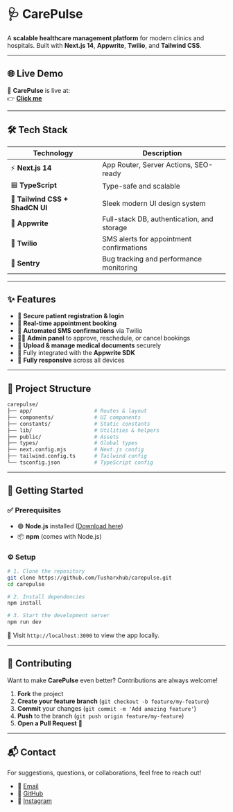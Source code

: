 
# 🩺 **CarePulse**

A **scalable healthcare management platform** for modern clinics and hospitals. Built with **Next.js 14**, **Appwrite**, **Twilio**, and **Tailwind CSS**.

---

## 🌐 **Live Demo**

🚀 **CarePulse** is live at:  
👉 [**Click me**](https://carepulse-brown-omega.vercel.app)

---

## 🛠️ **Tech Stack**

| Technology                      | Description                                      |
|----------------------------------|--------------------------------------------------|
| ⚡ **Next.js 14**                 | App Router, Server Actions, SEO-ready            |
| 🟦 **TypeScript**                 | Type-safe and scalable                           |
| 🎨 **Tailwind CSS + ShadCN UI**  | Sleek modern UI design system                    |
| 🧠 **Appwrite**                  | Full-stack DB, authentication, and storage       |
| 📲 **Twilio**                    | SMS alerts for appointment confirmations         |
| 🧩 **Sentry**                    | Bug tracking and performance monitoring          |

---

## ✨ **Features**

- 👤 **Secure patient registration & login**
- 📆 **Real-time appointment booking**
- 🔔 **Automated SMS confirmations** via Twilio
- 🧑‍💼 **Admin panel** to approve, reschedule, or cancel bookings
- 📁 **Upload & manage medical documents** securely
- 🧩 Fully integrated with the **Appwrite SDK**
- 📱 **Fully responsive** across all devices

---

## 📁 **Project Structure**

```bash
carepulse/
├── app/                    # Routes & layout
├── components/             # UI components
├── constants/              # Static constants
├── lib/                    # Utilities & helpers
├── public/                 # Assets
├── types/                  # Global types
├── next.config.mjs         # Next.js config
├── tailwind.config.ts      # Tailwind config
└── tsconfig.json           # TypeScript config
```

---

## 🚀 **Getting Started**

### ✅ **Prerequisites**

- 🟢 **Node.js** installed ([Download here](https://nodejs.org))
- 📦 **npm** (comes with Node.js)

### ⚙️ **Setup**

```bash
# 1. Clone the repository
git clone https://github.com/Tusharxhub/carepulse.git
cd carepulse

# 2. Install dependencies
npm install

# 3. Start the development server
npm run dev
```

📍 Visit `http://localhost:3000` to view the app locally.

---

## 🤝 **Contributing**

Want to make **CarePulse** even better? Contributions are always welcome!

1. **Fork** the project
2. **Create your feature branch** (`git checkout -b feature/my-feature`)
3. **Commit** your changes (`git commit -m 'Add amazing feature'`)
4. **Push** to the branch (`git push origin feature/my-feature`)
5. **Open a Pull Request** 🚀

---

## 📬 **Contact**

For suggestions, questions, or collaborations, feel free to reach out!

- 📧 [Email](mailto:t.k.d.dey2033929837@gmail.com)  
- 🔗 [GitHub](https://github.com/Tusharxhub)  
- 📸 [Instagram](https://www.instagram.com/tushardevx01/)


